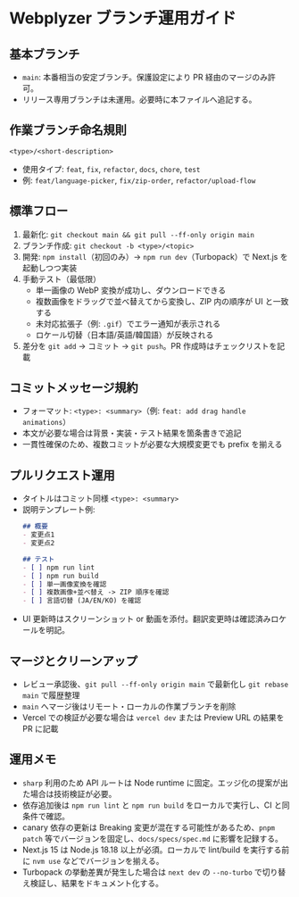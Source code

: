 # Webplyzer ブランチ運用ガイド

## 基本ブランチ
- `main`: 本番相当の安定ブランチ。保護設定により PR 経由のマージのみ許可。
- リリース専用ブランチは未運用。必要時に本ファイルへ追記する。

## 作業ブランチ命名規則
```
<type>/<short-description>
```
- 使用タイプ: `feat`, `fix`, `refactor`, `docs`, `chore`, `test`
- 例: `feat/language-picker`, `fix/zip-order`, `refactor/upload-flow`

## 標準フロー
1. 最新化: `git checkout main && git pull --ff-only origin main`
2. ブランチ作成: `git checkout -b <type>/<topic>`
3. 開発: `npm install`（初回のみ）→ `npm run dev`（Turbopack）で Next.js を起動しつつ実装
4. 手動テスト（最低限）
   - 単一画像の WebP 変換が成功し、ダウンロードできる
   - 複数画像をドラッグで並べ替えてから変換し、ZIP 内の順序が UI と一致する
   - 未対応拡張子（例: `.gif`）でエラー通知が表示される
   - ロケール切替（日本語/英語/韓国語）が反映される
5. 差分を `git add` → コミット → `git push`。PR 作成時はチェックリストを記載

## コミットメッセージ規約
- フォーマット: `<type>: <summary>`（例: `feat: add drag handle animations`）
- 本文が必要な場合は背景・実装・テスト結果を箇条書きで追記
- 一貫性確保のため、複数コミットが必要な大規模変更でも prefix を揃える

## プルリクエスト運用
- タイトルはコミット同様 `<type>: <summary>`
- 説明テンプレート例:
  ```markdown
  ## 概要
  - 変更点1
  - 変更点2

  ## テスト
  - [ ] npm run lint
  - [ ] npm run build
  - [ ] 単一画像変換を確認
  - [ ] 複数画像+並べ替え -> ZIP 順序を確認
  - [ ] 言語切替 (JA/EN/KO) を確認
  ```
- UI 更新時はスクリーンショット or 動画を添付。翻訳変更時は確認済みロケールを明記。

## マージとクリーンアップ
- レビュー承認後、`git pull --ff-only origin main` で最新化し `git rebase main` で履歴整理
- `main` へマージ後はリモート・ローカルの作業ブランチを削除
- Vercel での検証が必要な場合は `vercel dev` または Preview URL の結果を PR に記載

## 運用メモ
- `sharp` 利用のため API ルートは Node runtime に固定。エッジ化の提案が出た場合は技術検証が必要。
- 依存追加後は `npm run lint` と `npm run build` をローカルで実行し、CI と同条件で確認。
- canary 依存の更新は Breaking 変更が混在する可能性があるため、`pnpm patch` 等でバージョンを固定し、`docs/specs/spec.md` に影響を記録する。
- Next.js 15 は Node.js 18.18 以上が必須。ローカルで lint/build を実行する前に `nvm use` などでバージョンを揃える。
- Turbopack の挙動差異が発生した場合は `next dev` の `--no-turbo` で切り替え検証し、結果をドキュメント化する。

